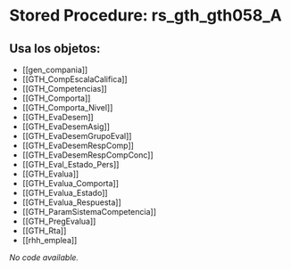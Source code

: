 # Stored Procedure: rs_gth_gth058_A

## Usa los objetos:
- [[gen_compania]]
- [[GTH_CompEscalaCalifica]]
- [[GTH_Competencias]]
- [[GTH_Comporta]]
- [[GTH_Comporta_Nivel]]
- [[GTH_EvaDesem]]
- [[GTH_EvaDesemAsig]]
- [[GTH_EvaDesemGrupoEval]]
- [[GTH_EvaDesemRespComp]]
- [[GTH_EvaDesemRespCompConc]]
- [[GTH_Eval_Estado_Pers]]
- [[GTH_Evalua]]
- [[GTH_Evalua_Comporta]]
- [[GTH_Evalua_Estado]]
- [[GTH_Evalua_Respuesta]]
- [[GTH_ParamSistemaCompetencia]]
- [[GTH_PregEvalua]]
- [[GTH_Rta]]
- [[rhh_emplea]]

*No code available.*
